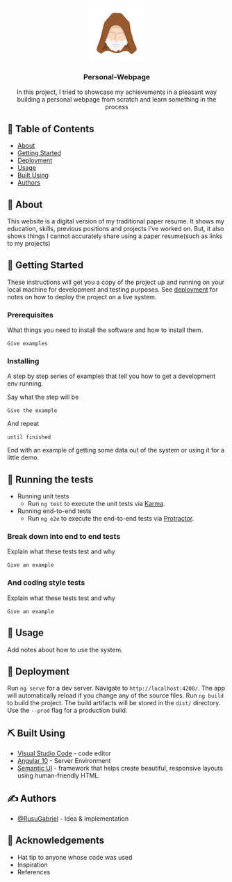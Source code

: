 <p align="center">
   <img width="128" height="128" src="./src/assets/images/logo.png">
</p>

<h3 align="center">Personal-Webpage</h3>

<p align="center"> 
      In this project, I tried to showcase my achievements in a pleasant way building a personal webpage from scratch and learn something in the process 
    <br> 
</p>

## 📝 Table of Contents
- [About](#about)
- [Getting Started](#getting_started)
- [Deployment](#deployment)
- [Usage](#usage)
- [Built Using](#built_using)
- [Authors](#authors)

## 🧐 About <a name = "about"></a>
This website is a digital version of my traditional paper resume. It shows my education, skills,  previous positions and projects I've worked on. But, it also shows things I cannot accurately share using a paper resume(such as links to my projects)

## 🏁 Getting Started <a name = "getting_started"></a>
These instructions will get you a copy of the project up and running on your local machine for development and testing purposes. See [deployment](#deployment) for notes on how to deploy the project on a live system.

### Prerequisites
What things you need to install the software and how to install them.

```
Give examples
```

### Installing
A step by step series of examples that tell you how to get a development env running.

Say what the step will be

```
Give the example
```

And repeat

```
until finished
```

End with an example of getting some data out of the system or using it for a little demo.

## 🔧 Running the tests <a name = "tests"></a>

- Running unit tests
    - Run `ng test` to execute the unit tests via [Karma](https://karma-runner.github.io).
- Running end-to-end tests
    - Run `ng e2e` to execute the end-to-end tests via [Protractor](http://www.protractortest.org/).

### Break down into end to end tests
Explain what these tests test and why

```
Give an example
```

### And coding style tests
Explain what these tests test and why

```
Give an example
```

## 🎈 Usage <a name="usage"></a>
Add notes about how to use the system.

## 🚀 Deployment <a name = "deployment"></a>
Run `ng serve` for a dev server. Navigate to `http://localhost:4200/`. The app will automatically reload if you change any of the source files.
Run `ng build` to build the project. The build artifacts will be stored in the `dist/` directory. Use the `--prod` flag for a production build.
## ⛏️ Built Using <a name = "built_using"></a>
- [Visual Studio Code](https://code.visualstudio.com/) - code editor
- [Angular 10](https://nodejs.org/en/) - Server Environment
- [Semantic UI](https://semantic-ui.com/) - framework that helps create beautiful, responsive layouts using human-friendly HTML.

## ✍️ Authors <a name = "authors"></a>
- [@RusuGabriel](https://github.com/RusuGabriel) - Idea & Implementation

## 🎉 Acknowledgements <a name = "acknowledgement"></a>
- Hat tip to anyone whose code was used
- Inspiration
- References

